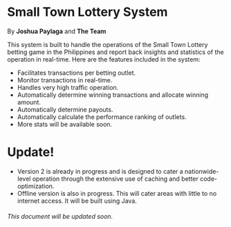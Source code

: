 # Small Town Lottery System

By **Joshua Paylaga** and **The Team**

This system is built to handle the operations of the Small Town Lottery betting game in the Philippines and report back insights and statistics of the operation in real-time. Here are the features included in the system:

  - Facilitates transactions per betting outlet.
  - Monitor transactions in real-time.
  - Handles very high traffic operation.
  - Automatically determine winning transactions and allocate winning amount.
  - Automatically determine payouts.
  - Automatically calculate the performance ranking of outlets.
  - More stats will be available soon.

# Update!

  - Version 2 is already in progress and is designed to cater a nationwide-level operation through the extensive use of caching and better code-optimization.
  - Offline version is also in progress. This will cater areas with little to no internet access. It will be built using Java.

###### This document will be updated soon.